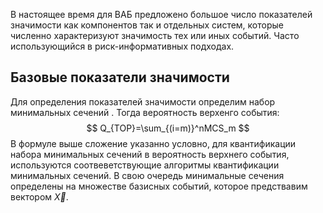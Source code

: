 <!-- Mathjax Support -->
<script type="text/javascript" async
  src="https://cdn.mathjax.org/mathjax/latest/MathJax.js?config=TeX-MML-AM_CHTML">
</script>

В настоящее время для ВАБ предложено большое число показателей значимости как компонентов так и отдельных систем, которые численно характеризуют значимость тех или иных событий. Часто использующийся в риск-информативных подходах.

## Базовые показатели значимости
Для определения показателей значимости определим набор минимальных сечений <math>\overrightarrow{MCS}</math>. Тогда вероятность верхенго события:
$$ Q_{TOP}=\sum_{(i=m)}^nMCS_m $$
В формуле выше сложение указанно условно, для квантификации набора минимальных сечений в вероятность верхнего события, используются соотвеветствующие алгоритмы квантификации минимальных сечений.
В свою очередь минимальные сечения определены на множестве базисных событий, которое предствавим вектором $\vec{X}$.
